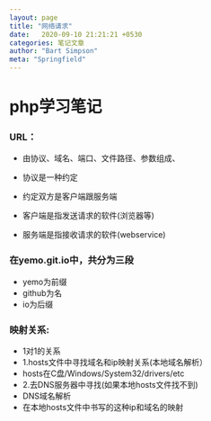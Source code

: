 ```yaml
---
layout: page
title: "网络请求"
date:   2020-09-10 21:21:21 +0530
categories: 笔记文章
author: "Bart Simpson"
meta: "Springfield"
---
```

# php学习笔记

### URL：
 - 由协议、域名、端口、文件路径、参数组成、
 - 协议是一种约定
 - 约定双方是客户端跟服务端

 - 客户端是指发送请求的软件(浏览器等)
 - 服务端是指接收请求的软件(webservice)

### 在yemo.git.io中，共分为三段
 - yemo为前缀
 - github为名
 - io为后缀

### 映射关系:
 - 1对1的关系
 - 1.hosts文件中寻找域名和ip映射关系(本地域名解析）
  -  hosts在C盘/Windows/System32/drivers/etc
 - 2.去DNS服务器中寻找(如果本地hosts文件找不到)
  -  DNS域名解析
  -  在本地hosts文件中书写的这种ip和域名的映射